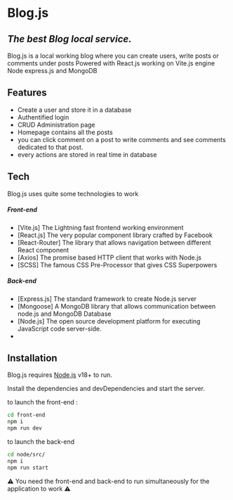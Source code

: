 # Blog.js
## _The best Blog local service._

Blog.js is a local working blog where you can create users, write posts or comments under posts
Powered with React.js working on Vite.js engine Node express.js and MongoDB

## Features

- Create a user and store it in a database
- Authentified login
- CRUD Administration page
- Homepage contains all the posts
- you can click comment on a post to write comments and see comments dedicated to that post.
- every actions are stored in real time in database


## Tech

Blog.js uses quite some technologies to work

##### Front-end

- [Vite.js] The Lightning fast frontend working environment
- [React.js] The very popular component library crafted by Facebook
- [React-Router] The library that allows navigation between different React component
- [Axios] The promise based HTTP client that works with Node.js
- [SCSS] The famous CSS Pre-Processor that gives CSS Superpowers

##### Back-end

- [Express.js] The standard framework to create Node.js server
- [Mongoose] A MongoDB library that allows communication between node.js and MongoDB Database
- [Node.js] The open source development platform for executing JavaScript code server-side.
- 
## Installation

Blog.js requires [Node.js](https://nodejs.org/) v18+ to run.

Install the dependencies and devDependencies and start the server.

to launch the front-end :
```sh
cd front-end
npm i
npm run dev
```
to launch the back-end

```sh
cd node/src/
npm i
npm run start
```

⚠️ You need the front-end and back-end to run simultaneously for the application to work ⚠️




